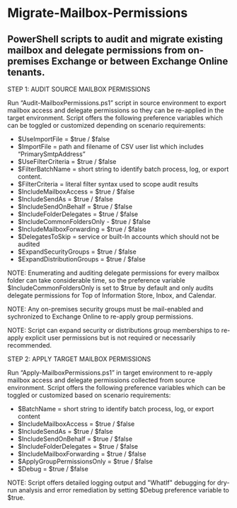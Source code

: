 # Migrate-Mailbox-Permissions
## PowerShell scripts to audit and migrate existing mailbox and delegate permissions from on-premises Exchange or between Exchange Online tenants.

STEP 1: AUDIT SOURCE MAILBOX PERMISSIONS

Run “Audit-MailboxPermissions.ps1” script in source environment to export mailbox access and delegate permissions so they can be re-applied in the target environment. Script offers the following preference variables which can be toggled or customized depending on scenario requirements:
* $UseImportFile = $true / $false
* $ImportFile = path and filename of CSV user list which includes “PrimarySmtpAddress”
* $UseFilterCriteria = $true / $false
* $FilterBatchName = short string to identify batch process, log, or export content.
* $FilterCriteria = literal filter syntax used to scope audit results
* $IncludeMailboxAccess = $true / $false 
* $IncludeSendAs = $true / $false
* $IncludeSendOnBehalf = $true / $false
* $IncludeFolderDelegates = $true / $false
* $IncludeCommonFoldersOnly - $true / $false
* $IncludeMailboxForwarding = $true / $false
* $DelegatesToSkip = service or built-In accounts which should not be audited
* $ExpandSecurityGroups = $true / $false
* $ExpandDistributionGroups = $true / $false

NOTE: Enumerating and auditing delegate permissions for every mailbox folder can take considerable time, so the preference variable $IncludeCommonFoldersOnly is set to $true by default and only audits delegate permissions for Top of Information Store, Inbox, and Calendar.

NOTE: Any on-premises security groups must be mail-enabled and sychronized to Exchange Online to re-apply group permissions.

NOTE: Script can expand security or distributions group memberships to re-apply explicit user permissions but is not required or necessarily recommended.

STEP 2: APPLY TARGET MAILBOX PERMISSIONS

Run “Apply-MailboxPermissions.ps1” in target environment to re-apply mailbox access and delegate permissions collected from source environment. Script offers the following preference variables which can be toggled or customized based on scenario requirements:
* $BatchName = short string to identify batch process, log, or export content
* $IncludeMailboxAccess = $true / $false
* $IncludeSendAs = $true / $false
* $IncludeSendOnBehalf = $true / $false
* $IncludeFolderDelegates = $true / $false
* $IncludeMailboxForwarding = $true / $false
* $ApplyGroupPermissionsOnly = $true / $false
* $Debug = $true / $false

NOTE: Script offers detailed logging output and "WhatIf" debugging for dry-run analysis and error remediation by setting $Debug preference variable to $true.
